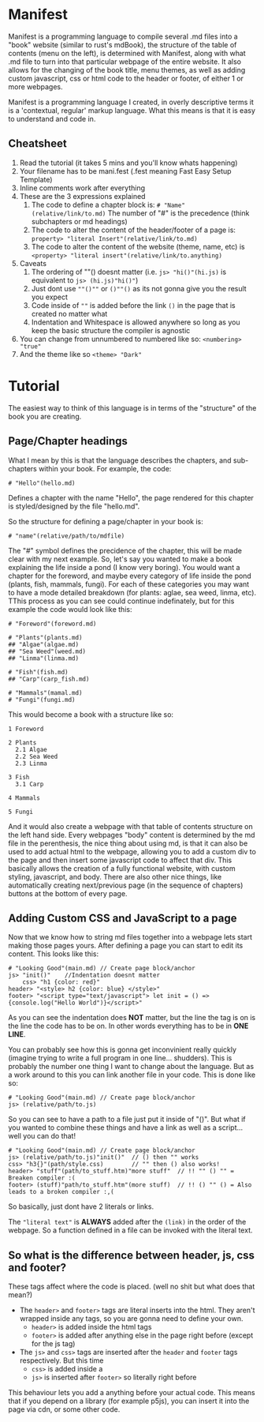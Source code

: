 # Manifest
Manifest is a programming language to compile several .md files into a "book" website (similar to rust's mdBook), the structure of the table of contents (menu on the left), 
is determined with Manifest, along with what .md file to turn into that particular webpage of the entire website. It also allows for the changing of the book title, 
menu themes, as well as adding custom javascript, css or html code to the header or footer, of either 1 or more webpages.

Manifest is a programming language I created, in overly descriptive terms it is a 'contextual, regular' markup language. What this means is that it is easy to understand and code in.

## Cheatsheet
1. Read the tutorial (it takes 5 mins and you'll know whats happening)
1. Your filename has to be mani.fest (.fest meaning Fast Easy Setup Template)
1. Inline comments work after everything
1. These are the 3 expressions explained
    1. The code to define a chapter block is: `# "Name"(relative/link/to.md)` The number of "#" is the precedence (think subchapters or md headings)
    1. The code to alter the content of the header/footer of a page is: `property> "literal Insert"(relative/link/to.md)`
    1. The code to alter the content of the website (theme, name, etc) is `<property> "literal insert"(relative/link/to.anything)`
1. Caveats
    1. The ordering of ""() doesnt matter (i.e. `js> "hi()"(hi.js)` is equivalent to `js> (hi.js)"hi()"`)
    1. Just dont use `""()""` or `()""()` as its not gonna give you the result you expect
    1. Code inside of `""` is added before the link `()` in the page that is created no matter what
    1. Indentation and Whitespace is allowed anywhere so long as you keep the basic structure the compiler is agnostic
1. You can change from unnumbered to numbered like so: `<numbering> "true"`
1. And the theme like so `<theme> "Dark"`

# Tutorial
The easiest way to think of this language is in terms of the "structure" of the book you are creating.

## Page/Chapter headings
What I mean by this is that the language describes the chapters, and sub-chapters within your book. For example, the code:
```
# "Hello"(hello.md)
```
Defines a chapter with the name "Hello", the page rendered for this chapter is styled/designed by the file "hello.md".

So the structure for defining a page/chapter in your book is:
```
# "name"(relative/path/to/mdfile)
```
The "#" symbol defines the precidence of the chapter, this will be made clear with my next example. So, let's say you wanted to make a book
explaining the life inside a pond (I know very boring). You would want a chapter for the foreword, and maybe every category of life inside the pond (plants, fish, mammals, fungi).
For each of these categories you may want to have a mode detailed breakdown (for plants: aglae, sea weed, linma, etc). TThis process as you can see could continue indefinately,
but for this example the code would look like this:
```
# "Foreword"(foreword.md)

# "Plants"(plants.md)
## "Algae"(algae.md)
## "Sea Weed"(weed.md)
## "Linma"(linma.md)

# "Fish"(fish.md)
## "Carp"(carp_fish.md)

# "Mammals"(mamal.md)
# "Fungi"(fungi.md)
```
This would become a book with a structure like so:
```
1 Foreword

2 Plants
  2.1 Algae
  2.2 Sea Weed
  2.3 Linma
  
3 Fish
  3.1 Carp
  
4 Mammals

5 Fungi
```
And it would also create a webpage with that table of contents structure on the left hand side. Every webpages "body" content is determined by the md file in the perenthesis,
the nice thing about using md, is that it can also be used to add actual html to the webpage, allowing you to add a custom div to the page and then insert some javascript code
to affect that div. This basically allows the creation of a fully functional website, with custom styling, javascript, and body. There are also other nice things, like 
automatically creating next/previous page (in the sequence of chapters) buttons at the bottom of every page.

## Adding Custom CSS and JavaScript to a page
Now that we know how to string md files together into a webpage lets start making those pages yours. After defining a page you can start to edit its content. This looks like this:
```
# "Looking Good"(main.md) // Create page block/anchor
js> "init()"    //Indentation doesnt matter
    css> "h1 {color: red}"
header> "<style> h2 {color: blue} </style>"
footer> "<script type="text/javascript"> let init = () => {console.log("Hello World")}</script>"
```
As you can see the indentation does __NOT__ matter, but the line the tag is on is the line the code has to be on. In other words everything has to be in __ONE LINE__.

You can probably see how this is gonna get inconvinient really quickly (imagine trying to write a full program in one line... shudders). This is probably the number one 
thing I want to change about the language. But as a work around to this you can link another file in your code. This is done like so:
```
# "Looking Good"(main.md) // Create page block/anchor
js> (relative/path/to.js)  
```
So you can see to have a path to a file just put it inside of "()". But what if you wanted to combine these things and have a link as well as a script... well
you can do that!
```
# "Looking Good"(main.md) // Create page block/anchor
js> (relative/path/to.js)"init()"  // () then "" works
css> "h3{}"(path/style.css)        // "" then () also works!
header> "stuff"(path/to_stuff.htm)"more stuff"  // !! "" () "" = Breaken compiler :(
footer> (stuff)"path/to_stuff.htm"(more stuff)  // !! () "" () = Also leads to a broken compiler :,(
```
So basically, just dont have 2 literals or links.

The `"literal text"` is __ALWAYS__ added after the `(link)` in the order of the webpage. So a function defined in a file can be invoked with the literal text.

## So what is the difference between header, js, css and footer?
These tags affect where the code is placed. (well no shit but what does that mean?)

* The `header>` and `footer>` tags are literal inserts into the html. They aren't wrapped inside any tags, so you are gonna need to define your own.
    * `header>` is added inside the <head> html tags </head>
    * `footer>` is added after anything else in the page right before </html> (except for the js tag)
* The `js>` and `css>` tags are inserted after the `header` and `footer` tags respectively. But this time
    * `css>` is added inside a <style> block of code </style>
    * `js>` is inserted after `footer>` so literally right before </html>
    
This behaviour lets you add a anything before your actual code. This means that if you depend on a library (for example p5js), you can insert it into the 
page via cdn, or some other code.

